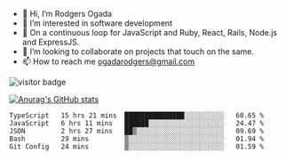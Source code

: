 - 👋 Hi, I’m Rodgers Ogada
- 👀 I’m interested in software development
- 🌱 On a continuous loop for JavaScript and Ruby, React, Rails, Node.js and ExpressJS.
- 💞️ I’m looking to collaborate on projects that touch on the same.
- 📫 How to reach me ogadarodgers@gmail.com

![visitor badge](https://visitor-badge.glitch.me/badge?page_id=ogada-otieno.visitor-badge)

[![Anurag's GitHub stats](https://github-readme-stats.vercel.app/api?username=ogada-otieno)](https://github.com/anuraghazra/github-readme-stats) 
<!--START_SECTION:waka-->

```text
TypeScript   15 hrs 21 mins  ███████████████░░░░░░░░░░   60.65 %
JavaScript   6 hrs 11 mins   ██████░░░░░░░░░░░░░░░░░░░   24.47 %
JSON         2 hrs 27 mins   ██▒░░░░░░░░░░░░░░░░░░░░░░   09.69 %
Bash         29 mins         ▒░░░░░░░░░░░░░░░░░░░░░░░░   01.94 %
Git Config   24 mins         ▒░░░░░░░░░░░░░░░░░░░░░░░░   01.59 %
```

<!--END_SECTION:waka-->

<!---
ogada-otieno/ogada-otieno is a ✨ special ✨ repository because its `README.md` (this file) appears on your GitHub profile.
You can click the Preview link to take a look at your changes.
--->
